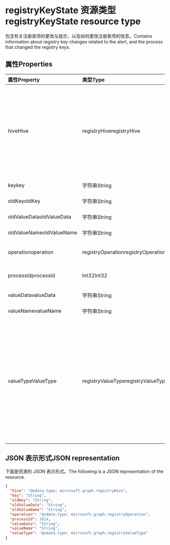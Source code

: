 # <a name="registrykeystate-resource-type"></a><span data-ttu-id="67bfb-101">registryKeyState 资源类型</span><span class="sxs-lookup"><span data-stu-id="67bfb-101">registryKeyState resource type</span></span>

<span data-ttu-id="67bfb-102">包含有关注册表项的更改与提示，以及如何更改注册表项的信息。</span><span class="sxs-lookup"><span data-stu-id="67bfb-102">Contains information about registry key changes related to the alert, and the process that changed the registry keys.</span></span>

## <a name="properties"></a><span data-ttu-id="67bfb-103">属性</span><span class="sxs-lookup"><span data-stu-id="67bfb-103">Properties</span></span>

| <span data-ttu-id="67bfb-104">属性</span><span class="sxs-lookup"><span data-stu-id="67bfb-104">Property</span></span>     | <span data-ttu-id="67bfb-105">类型</span><span class="sxs-lookup"><span data-stu-id="67bfb-105">Type</span></span>        | <span data-ttu-id="67bfb-106">说明</span><span class="sxs-lookup"><span data-stu-id="67bfb-106">Description</span></span> |
|:-------------|:------------|:------------|
|<span data-ttu-id="67bfb-107">hive</span><span class="sxs-lookup"><span data-stu-id="67bfb-107">Hive</span></span>|<span data-ttu-id="67bfb-108">registryHive</span><span class="sxs-lookup"><span data-stu-id="67bfb-108">registryHive</span></span>|<span data-ttu-id="67bfb-109"> [Windows 注册表配置单元](https://docs.microsoft.com/en-us/windows/desktop/sysinfo/registry-hives)：</span><span class="sxs-lookup"><span data-stu-id="67bfb-109">A [Windows registry hive](https://docs.microsoft.com/en-us/windows/desktop/sysinfo/registry-hives) :</span></span> <ul><li><span data-ttu-id="67bfb-110">HKEY_CURRENT_CONFIG</span><span class="sxs-lookup"><span data-stu-id="67bfb-110">HKEY_CURRENT_CONFIG</span></span></li> <li><span data-ttu-id="67bfb-111">HKEY_CURRENT_USER</span><span class="sxs-lookup"><span data-stu-id="67bfb-111">HKEY_CURRENT_USER</span></span></li> <li><span data-ttu-id="67bfb-112">HKEY_LOCAL_MACHINE\SAM</span><span class="sxs-lookup"><span data-stu-id="67bfb-112">HKEY_LOCAL_MACHINE\SAM</span></span></li> <li><span data-ttu-id="67bfb-113">HKEY_LOCAL_MACHINE\Security</span><span class="sxs-lookup"><span data-stu-id="67bfb-113">HKEY_LOCAL_MACHINE\Security</span></span></li> <li><span data-ttu-id="67bfb-114">HKEY_LOCAL_MACHINE\Software</span><span class="sxs-lookup"><span data-stu-id="67bfb-114">HKEY_LOCAL_MACHINE\Software</span></span></li> <li><span data-ttu-id="67bfb-115">HKEY_LOCAL_MACHINE\System</span><span class="sxs-lookup"><span data-stu-id="67bfb-115">HKEY_LOCAL_MACHINE\System</span></span></li> <li><span data-ttu-id="67bfb-116">HKEY_USERS\\。默认值。</span><span class="sxs-lookup"><span data-stu-id="67bfb-116">HKEY_USERS\\.Default.</span></span></li></ul> <span data-ttu-id="67bfb-117">可取值为：`unknown`、`currentConfig`、`currentUser`、`localMachineSam`、`localMachineSamSoftware`、`localMachineSystem`、`usersDefault`。</span><span class="sxs-lookup"><span data-stu-id="67bfb-117">Possible values are: `unknown`, `currentConfig`, `currentUser`, `localMachineSam`, `localMachineSamSoftware`, `localMachineSystem`, `usersDefault`.</span></span>|
|<span data-ttu-id="67bfb-118">key</span><span class="sxs-lookup"><span data-stu-id="67bfb-118">key</span></span>|<span data-ttu-id="67bfb-119">字符串</span><span class="sxs-lookup"><span data-stu-id="67bfb-119">String</span></span>|<span data-ttu-id="67bfb-120">当前的 （更改后）的注册表项 （不含 HIVE）。</span><span class="sxs-lookup"><span data-stu-id="67bfb-120">Current (i.e. changed) registry key (excludes HIVE).</span></span>|
|<span data-ttu-id="67bfb-121">oldKey</span><span class="sxs-lookup"><span data-stu-id="67bfb-121">oldKey</span></span>|<span data-ttu-id="67bfb-122">字符串</span><span class="sxs-lookup"><span data-stu-id="67bfb-122">String</span></span>|<span data-ttu-id="67bfb-123">更改之前的注册表项 （不含 HIVE）。</span><span class="sxs-lookup"><span data-stu-id="67bfb-123">Previous (i.e. before changed) registry key (excludes HIVE).</span></span>|
|<span data-ttu-id="67bfb-124">oldValueData</span><span class="sxs-lookup"><span data-stu-id="67bfb-124">oldValueData</span></span>|<span data-ttu-id="67bfb-125">字符串</span><span class="sxs-lookup"><span data-stu-id="67bfb-125">String</span></span>|<span data-ttu-id="67bfb-126">此前（即更改之前）的注册表项的值数据 （内容）。</span><span class="sxs-lookup"><span data-stu-id="67bfb-126">Previous (i.e. before changed) registry key value data (contents).</span></span>|
|<span data-ttu-id="67bfb-127">oldValueName</span><span class="sxs-lookup"><span data-stu-id="67bfb-127">oldValueName</span></span>|<span data-ttu-id="67bfb-128">字符串</span><span class="sxs-lookup"><span data-stu-id="67bfb-128">String</span></span>|<span data-ttu-id="67bfb-129">此前（即更改之前）注册表项的值名称。</span><span class="sxs-lookup"><span data-stu-id="67bfb-129">Previous (i.e. before changed) registry key value name.</span></span>|
|<span data-ttu-id="67bfb-130">operation</span><span class="sxs-lookup"><span data-stu-id="67bfb-130">operation</span></span>|<span data-ttu-id="67bfb-131">registryOperation</span><span class="sxs-lookup"><span data-stu-id="67bfb-131">registryOperation</span></span>|<span data-ttu-id="67bfb-132">更改的注册表项名称和/或值的操作。</span><span class="sxs-lookup"><span data-stu-id="67bfb-132">Operation that changed the registry key name and/or value.</span></span> <span data-ttu-id="67bfb-133">可取值为：`unknown`、`create`、`modify`、`delete`。</span><span class="sxs-lookup"><span data-stu-id="67bfb-133">Possible values are: `unknown`, `create`, `modify`, `delete`.</span></span>|
|<span data-ttu-id="67bfb-134">processId</span><span class="sxs-lookup"><span data-stu-id="67bfb-134">processId</span></span>|<span data-ttu-id="67bfb-135">Int32</span><span class="sxs-lookup"><span data-stu-id="67bfb-135">Int32</span></span>|<span data-ttu-id="67bfb-136">修改注册表项流程的流程 ID (PID)（ 流程详细信息将显示于通知的 'process' 集合中）。</span><span class="sxs-lookup"><span data-stu-id="67bfb-136">Process ID (PID) of the process that modified the registry key (process details will appear in the alert 'processes' collection).</span></span>|
|<span data-ttu-id="67bfb-137">valueData</span><span class="sxs-lookup"><span data-stu-id="67bfb-137">valueData</span></span>|<span data-ttu-id="67bfb-138">字符串</span><span class="sxs-lookup"><span data-stu-id="67bfb-138">String</span></span>|<span data-ttu-id="67bfb-139">当前 （即更改后）的注册表项的值数据 （内容）。</span><span class="sxs-lookup"><span data-stu-id="67bfb-139">Current (i.e. changed) registry key value data (contents).</span></span>|
|<span data-ttu-id="67bfb-140">valueName</span><span class="sxs-lookup"><span data-stu-id="67bfb-140">valueName</span></span>|<span data-ttu-id="67bfb-141">字符串</span><span class="sxs-lookup"><span data-stu-id="67bfb-141">String</span></span>|<span data-ttu-id="67bfb-142">当前 （即更改后）的注册表项的值名称</span><span class="sxs-lookup"><span data-stu-id="67bfb-142">Current (i.e. changed) registry key value name</span></span>|
|<span data-ttu-id="67bfb-143">valueType</span><span class="sxs-lookup"><span data-stu-id="67bfb-143">ValueType</span></span>|<span data-ttu-id="67bfb-144">registryValueType</span><span class="sxs-lookup"><span data-stu-id="67bfb-144">registryValueType</span></span>|[<span data-ttu-id="67bfb-145">注册表项的值类型</span><span class="sxs-lookup"><span data-stu-id="67bfb-145">Registry key value type</span></span>](https://docs.microsoft.com/en-us/windows/desktop/sysinfo/registry-value-types) <ul><li><span data-ttu-id="67bfb-146">REG_BINARY</span><span class="sxs-lookup"><span data-stu-id="67bfb-146">REG_BINARY</span></span></li> <li><span data-ttu-id="67bfb-147">REG_DWORD</span><span class="sxs-lookup"><span data-stu-id="67bfb-147">REG_DWORD</span></span></li> <li><span data-ttu-id="67bfb-148">REG_DWORD_LITTLE_ENDIAN</span><span class="sxs-lookup"><span data-stu-id="67bfb-148">REG_DWORD_LITTLE_ENDIAN</span></span></li> <li><span data-ttu-id="67bfb-149">REG_DWORD_BIG_ENDIAN</span><span class="sxs-lookup"><span data-stu-id="67bfb-149">REG_DWORD_BIG_ENDIAN</span></span></li><li><span data-ttu-id="67bfb-150">REG_EXPAND_SZ</span><span class="sxs-lookup"><span data-stu-id="67bfb-150">REG_EXPAND_SZ</span></span></li> <li><span data-ttu-id="67bfb-151">REG_LINK</span><span class="sxs-lookup"><span data-stu-id="67bfb-151">REG_LINK</span></span></li> <li><span data-ttu-id="67bfb-152">REG_MULTI_SZ</span><span class="sxs-lookup"><span data-stu-id="67bfb-152">REG_MULTI_SZ</span></span></li> <li><span data-ttu-id="67bfb-153">REG_NONE</span><span class="sxs-lookup"><span data-stu-id="67bfb-153">REG_NONE</span></span></li> <li><span data-ttu-id="67bfb-154">REG_QWORD</span><span class="sxs-lookup"><span data-stu-id="67bfb-154">REG_QWORD</span></span></li> <li><span data-ttu-id="67bfb-155">REG_QWORD_LITTLE_ENDIAN</span><span class="sxs-lookup"><span data-stu-id="67bfb-155">REG_QWORD_LITTLE_ENDIAN</span></span></li> <li><span data-ttu-id="67bfb-156">REG_SZ</span><span class="sxs-lookup"><span data-stu-id="67bfb-156">REG_SZ</span></span></li></ul> <span data-ttu-id="67bfb-157">可能的值为：`unknown`、`binary`、`dword`、`dwordLittleEndian`、`dwordBigEndian`、`expandSz`、`link`、`multiSz`、`none`、`qword`、`qwordlittleEndian`、`sz`。</span><span class="sxs-lookup"><span data-stu-id="67bfb-157">Possible values are: `unknown`, `binary`, `dword`, `dwordLittleEndian`, `dwordBigEndian`, `expandSz`, `link`, `multiSz`, `none`, `qword`, `qwordlittleEndian`, `sz`.</span></span>|

## <a name="json-representation"></a><span data-ttu-id="67bfb-158">JSON 表示形式</span><span class="sxs-lookup"><span data-stu-id="67bfb-158">JSON representation</span></span>

<span data-ttu-id="67bfb-159">下面是资源的 JSON 表示形式。</span><span class="sxs-lookup"><span data-stu-id="67bfb-159">The following is a JSON representation of the resource.</span></span>

<!-- {
  "blockType": "resource",
  "optionalProperties": [

  ],
  "@odata.type": "microsoft.graph.registryKeyState"
}-->

```json
{
  "hive": "@odata.type: microsoft.graph.registryHive",
  "key": "String",
  "oldKey": "String",
  "oldValueData": "String",
  "oldValueName": "String",
  "operation": "@odata.type: microsoft.graph.registryOperation",
  "processId": 1024,
  "valueData": "String",
  "valueName": "String",
  "valueType": "@odata.type: microsoft.graph.registryValueType"
}

```

<!-- uuid: 8fcb5dbc-d5aa-4681-8e31-b001d5168d79
2015-10-25 14:57:30 UTC -->
<!-- {
  "type": "#page.annotation",
  "description": "registryKeyState resource",
  "keywords": "",
  "section": "documentation",
  "tocPath": ""
}-->